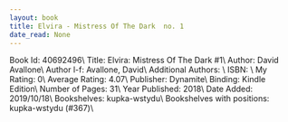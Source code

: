 ```yaml
---
layout: book
title: Elvira - Mistress Of The Dark  no. 1
date_read: None
---
```


Book Id: 40692496\ 
Title: Elvira: Mistress Of The Dark #1\ 
Author: David Avallone\ 
Author l-f: Avallone, David\ 
Additional Authors: \ 
ISBN: \ 
My Rating: 0\ 
Average Rating: 4.07\ 
Publisher: Dynamite\ 
Binding: Kindle Edition\ 
Number of Pages: 31\ 
Year Published: 2018\ 
Date Added: 2019/10/18\ 
Bookshelves: kupka-wstydu\ 
Bookshelves with positions: kupka-wstydu (#367)\ 

